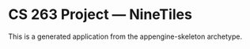 CS 263 Project — NineTiles 
==========================

This is a generated application from the appengine-skeleton archetype.
